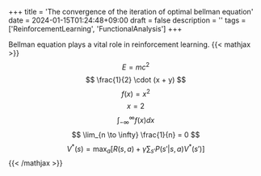+++
title = 'The convergence of the iteration of optimal bellman equation'
date = 2024-01-15T01:24:48+09:00
draft = false
description = ''
tags = ['ReinforcementLearning', 'FunctionalAnalysis']
+++
<!-- 
{{< showimg >}}
cover.jpg
{{< /showimg >}} -->



Bellman equation plays a vital role in reinforcement learning.
{{< mathjax >}}
$$ E=mc^2 $$
$$ \frac{1}{2} \cdot (x + y) $$
$$ f(x) = x^2 $$
$$ x = 2 $$
$$\displaystyle \int_{-\infty }^{\infty}f(x)dx$$
$$ \lim_{n \to \infty} \frac{1}{n} = 0 $$
$$  V^*(s) = \max_a \left[ R(s, a) + \gamma \sum_{s'} P(s' | s, a) V^*(s') \right]  $$
{{< /mathjax >}}